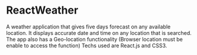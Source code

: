 # ReactWeather
A weather application that gives five days forecast on any available location. It displays accurate date and time on any location that is searched. The app also has a Geo-location functionality (Browser location must be enable to access the function) Techs used are React.js and CSS3.
